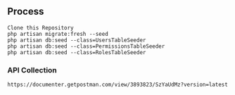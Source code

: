 ## Process

    Clone this Repository
    php artisan migrate:fresh --seed
    php artisan db:seed --class=UsersTableSeeder
    php artisan db:seed --class=PermissionsTableSeeder
    php artisan db:seed --class=RolesTableSeeder

### API Collection
    https://documenter.getpostman.com/view/3893823/SzYaUdMz?version=latest